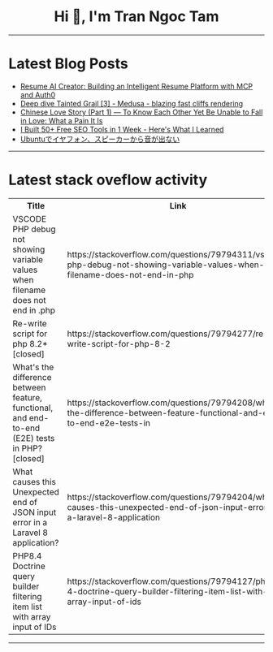 <h1 align="center">Hi 👋, I'm Tran Ngoc Tam</h1>

---

# Latest Blog Posts 
<!-- BLOG-POST-LIST:START -->
- [Resume AI Creator: Building an Intelligent Resume Platform with MCP and Auth0](https://dev.to/uratmangun/resume-ai-creator-building-an-intelligent-resume-platform-with-mcp-and-auth0-4039)
- [Deep dive Tainted Grail [3] - Medusa - blazing fast cliffs rendering](https://dev.to/kamilvdono/deep-dive-tainted-grail-3-medusa-blazing-fast-cliffs-rendering-4pi1)
- [Chinese Love Story &lpar;Part 1&rpar; — To Know Each Other Yet Be Unable to Fall in Love: What a Pain It Is](https://dev.to/tripcat/chinese-love-story-part-1-to-know-each-other-yet-be-unable-to-fall-in-love-what-a-pain-it-is-1hem)
- [I Built 50+ Free SEO Tools in 1 Week - Here&#39;s What I Learned](https://dev.to/dev_coder91/i-built-50-free-seo-tools-in-1-week-heres-what-i-learned-3h1k)
- [Ubuntuでイヤフォン、スピーカーから音が出ない](https://dev.to/kiyamk/ubuntudeiyahuon-supikakarayin-gachu-nai-37g5)
<!-- BLOG-POST-LIST:END -->

---

# Latest stack oveflow activity
<table>
  <tr><th>Title</th><th>Link</th></tr>
  <!-- STACKOVERFLOW:START --><tr><td>VSCODE PHP debug not showing variable values when filename does not end in .php</td><td>https://stackoverflow.com/questions/79794311/vscode-php-debug-not-showing-variable-values-when-filename-does-not-end-in-php</td></tr><tr><td>Re-write script for php 8.2* [closed]</td><td>https://stackoverflow.com/questions/79794277/re-write-script-for-php-8-2</td></tr><tr><td>What&#39;s the difference between feature, functional, and end-to-end &lpar;E2E&rpar; tests in PHP? [closed]</td><td>https://stackoverflow.com/questions/79794208/whats-the-difference-between-feature-functional-and-end-to-end-e2e-tests-in</td></tr><tr><td>What causes this Unexpected end of JSON input error in a Laravel 8 application?</td><td>https://stackoverflow.com/questions/79794204/what-causes-this-unexpected-end-of-json-input-error-in-a-laravel-8-application</td></tr><tr><td>PHP8.4 Doctrine query builder filtering item list with array input of IDs</td><td>https://stackoverflow.com/questions/79794127/php8-4-doctrine-query-builder-filtering-item-list-with-array-input-of-ids</td></tr><!-- STACKOVERFLOW:END -->
</table>

---


